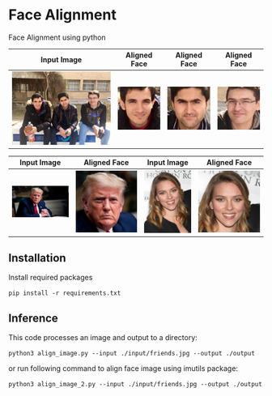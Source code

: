 # Face Alignment

Face Alignment using python

Input Image | Aligned Face | Aligned Face | Aligned Face  |
--- | --- | --- | --- |
![model arch](assets/friends.jpg) | ![model arch](assets/friends_0.jpg) | ![model arch](assets/friends_2.jpg) | ![model arch](assets/friends_1.jpg) |

Input Image | Aligned Face | Input Image | Aligned Face  |
--- | --- | --- | --- |
![model arch](assets/trump.jpg) | ![model arch](assets/trump_0.jpg) | ![model arch](assets/scarlett-johansson.jpeg) | ![model arch](assets/scarlett-johansson_0.jpg) |


## Installation

Install required packages
```
pip install -r requirements.txt
```


## Inference

This code processes an image and output to a directory:

```
python3 align_image.py --input ./input/friends.jpg --output ./output
```

or run following command to align face image using imutils package:
```
python3 align_image_2.py --input ./input/friends.jpg --output ./output
```
